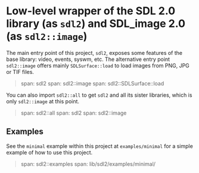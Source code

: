 # Low-level wrapper of the SDL 2.0 library (as `sdl2`) and SDL_image 2.0 (as `sdl2::image`)

The main entry point of this project, `sdl2`, exposes some features of the base
library: video, events, syswm, etc. The alternative entry point `sdl2::image` offers
mainly `SDLSurface::load` to load images from PNG, JPG or TIF files.

> span: sdl2
> span: sdl2::image
> span: sdl2::SDLSurface::load

You can also import `sdl2::all` to get `sdl2` and all its sister libraries, which is only
`sdl2::image` at this point.

> span: sdl2::all
> span: sdl2
> span: sdl2::image

## Examples

See the `minimal` example within this project at `examples/minimal` for a simple example
of how to use this project.

> span: sdl2::examples
> span: lib/sdl2/examples/minimal/
